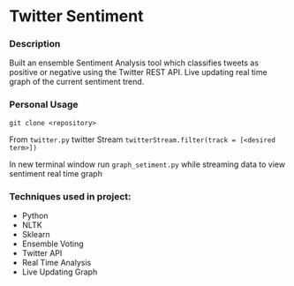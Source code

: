 # Twitter Sentiment 

### Description

Built an ensemble Sentiment Analysis tool which classifies tweets as positive or negative using the Twitter REST API. Live updating real time graph of the current sentiment trend.

### Personal Usage

```
git clone <repository>
```

From `twitter.py` twitter Stream `twitterStream.filter(track = [<desired term>])`

In new terminal window run `graph_setiment.py` while streaming data to view sentiment real time graph

### Techniques used in project:
- Python
- NLTK
- Sklearn
- Ensemble Voting
- Twitter API
- Real Time Analysis
- Live Updating Graph
